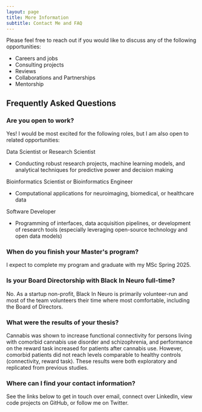 ```yaml
---
layout: page
title: More Information
subtitle: Contact Me and FAQ
---
```


Please feel free to reach out if you would like to discuss any of the following opportunities:
- Careers and jobs
- Consulting projects
- Reviews
- Collaborations and Partnerships
- Mentorship

## Frequently Asked Questions

### Are you open to work?

Yes! I would be most excited for the following roles, but I am also open to related opportunities:

Data Scientist or Research Scientist
- Conducting robust research projects, machine learning models, and analytical techniques for predictive power and decision making

Bioinformatics Scientist or Bioinformatics Engineer
- Computational applications for neuroimaging, biomedical, or healthcare data

Software Developer
- Programming of interfaces, data acquisition pipelines, or development of research tools (especially leveraging open-source technology and open data models)


### When do you finish your Master's program?

I expect to complete my program and graduate with my MSc Spring 2025.

### Is your Board Directorship with Black In Neuro full-time?

No. As a startup non-profit, Black In Neuro is primarily volunteer-run and most of the team volunteers their time where most comfortable, including the Board of Directors.

### What were the results of your thesis?

Cannabis was shown to increase functional connectivity for persons living with comorbid cannabis use disorder and schizophrenia, and performance on the reward task increased for patients after cannabis use. However, comorbid patients did not reach levels comparable to healthy controls (connectivity, reward task). These results were both exploratory and replicated from previous studies.
### Where can I find your contact information?

See the links below to get in touch over email, connect over LinkedIn, view code projects on GitHub, or follow me on Twitter.
